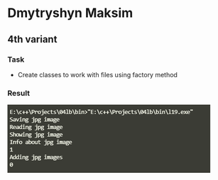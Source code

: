 # Dmytryshyn Maksim


## 4th variant


### Task


* Create classes to work with files using factory method


### Result


![res](../../docs/images/l19/res.png)
